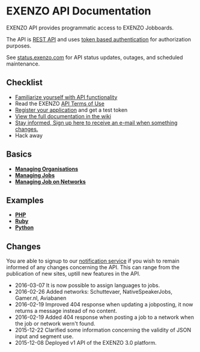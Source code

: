 # EXENZO API Documentation
EXENZO API provides programmatic access to EXENZO Jobboards.

The API is [REST API](https://en.wikipedia.org/wiki/Representational_state_transfer) and uses [token based authentication](https://github.com/EXENZO/exenzo-api/wiki/1.-Api) for authorization purposes.

See [status.exenzo.com](http://status.exenzo.com/) for API status updates, outages, and scheduled maintenance.

## Checklist
* [Familiarize yourself with API functionality](https://github.com/EXENZO/exenzo-api/wiki)
* Read the EXENZO [API Terms of Use](#)
* [Register your application](#) and get a test token
* [View the full documentation in the wiki](https://github.com/EXENZO/exenzo-api/wiki)
* [Stay informed, Sign up here to receive an e-mail when something changes.](http://exenzo.us7.list-manage2.com/subscribe?u=31dc22e3b5f498cbbf1a5e9b6&id=580439f706)
* Hack away

## Basics
- **[Managing Organisations](https://github.com/EXENZO/exenzo-api/wiki/1.3-Organisation)**
- **[Managing Jobs](https://github.com/EXENZO/exenzo-api/wiki/1.2-Job)**
- **[Managing Job on Networks](https://github.com/EXENZO/exenzo-api/wiki/1.4-Post)**

## Examples
- **[PHP](https://github.com/EXENZO/exenzo-api/tree/master/examples/php)**
- **[Ruby](https://github.com/EXENZO/exenzo-api/tree/master/examples/ruby)**
- **[Python](https://github.com/EXENZO/exenzo-api/tree/master/examples/python)**

## Changes
You are able to signup to our [notification service](http://exenzo.us7.list-manage2.com/subscribe?u=31dc22e3b5f498cbbf1a5e9b6&id=580439f706) if you wish to remain informed of any changes concerning the API. This can range from the publication of new sites, uptill new features in the API.
  
* 2016-03-07 It is now possible to assign languages to jobs.  
* 2016-02-26 Added networks: Schuttevaer, NativeSpeakerJobs, Gamer.nl, Aviabanen
* 2016-02-19 Improved 404 response when updating a jobposting, it now returns a message instead of no content.
* 2016-02-19 Added 404 response when posting a job to a network when the job or network wern't found.
* 2015-12-22 Clarified some information concerning the validity of JSON input and segment use.
* 2015-12-08 Deployed v1 API of the EXENZO 3.0 platform.
